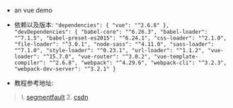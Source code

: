 - an vue demo

- 依赖以及版本:
`
  "dependencies": {
    "vue": "^2.6.8"
  },
  "devDependencies": {
    "babel-core": "^6.26.3",
    "babel-loader": "^7.1.5",
    "babel-preset-es2015": "^6.24.1",
    "css-loader": "^2.1.0",
    "file-loader": "^3.0.1",
    "node-sass": "^4.11.0",
    "sass-loader": "^7.1.0",
    "style-loader": "^0.23.1",
    "url-loader": "^1.1.2",
    "vue-loader": "^15.7.0",
    "vue-router": "^3.0.2",
    "vue-template-compiler": "^2.6.8",
    "webpack": "^4.29.6",
    "webpack-cli": "^3.2.3",
    "webpack-dev-server": "^3.2.1"
  }
`
- 教程参考地址:
> l. [segmentfault](https://segmentfault.com/a/1190000008602934)
> 2. [csdn](https://blog.csdn.net/weixin_40875873/article/details/78409316)


